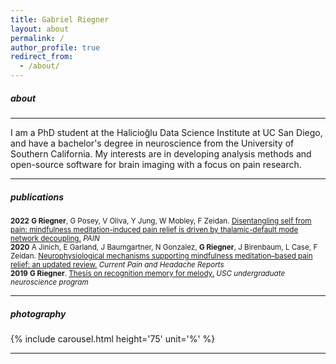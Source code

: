 ```yaml
---
title: Gabriel Riegner
layout: about
permalink: /
author_profile: true
redirect_from: 
  - /about/
---
```


##### about
---
I am a PhD student at the Halicioğlu Data Science Institute at UC San Diego, and have a bachelor's degree in neuroscience from the University of Southern California. My interests are in developing analysis methods and open-source software for brain imaging with a focus on pain research.

---

##### publications

<small>
<b>2022</b>  
<!---->
<b>G Riegner</b>, G Posey, V Oliva, Y Jung, W Mobley, F Zeidan.  
<a href='https://journals.lww.com/pain/_layouts/15/oaks.journals/downloadpdf.aspx?an=00006396-990000000-00127'>
Disentangling self from pain: mindfulness meditation-induced pain relief is driven by thalamic-default mode network decoupling.</a>
<i>PAIN</i><br>  
<!---->
<b>2020</b>  
<!---->
A Jinich, E Garland, J Baumgartner, N Gonzalez, <b>G Riegner</b>, J Birenbaum, L Case,  F Zeidan.
<a href='assets/publications/2020-jinich.pdf'>
Neurophysiological mechanisms supporting mindfulness meditation–based pain relief: an updated review.</a>
<i>Current Pain and Headache Reports</i><br>  
<!---->
<b>2019</b>  
<!---->
<b>G Riegner</b>.
<a href='assets/publications/2019-riegner.pdf'>
Thesis on recognition memory for melody.</a>
<i>USC undergraduate neuroscience program</i></small>
<!---->

---

##### photography
  
{% include carousel.html height='75' unit='%' %}

---